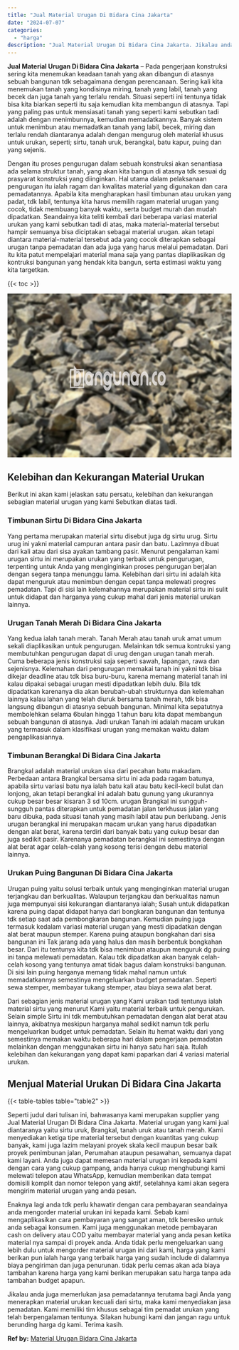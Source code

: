 ```yaml
---
title: "Jual Material Urugan Di Bidara Cina Jakarta"
date: "2024-07-07"
categories: 
  - "harga"
description: "Jual Material Urugan Di Bidara Cina Jakarta. Jikalau anda juga memerlukan jasa pemadatannya terutama bagi Anda yang menerapkan material urukan kecuali dari s..."
---
```


**Jual Material Urugan Di Bidara Cina Jakarta** – Pada pengerjaan konstruksi sering kita menemukan keadaan tanah yang akan dibangun di atasnya sebuah bangunan tdk sebagaimana dengan perencanaan. Sering kali kita menemukan tanah yang kondisinya miring, tanah yang labil, tanah yang becek dan juga tanah yang terlalu rendah. Situasi seperti ini tentunya tidak bisa kita biarkan seperti itu saja kemudian kita membangun di atasnya. Tapi yang paling pas untuk mensiasati tanah yang seperti kami sebutkan tadi adalah dengan menimbunnya, kemudian memadatkannya. Banyak sistem untuk menimbun atau memadatkan tanah yang labil, becek, miring dan terlalu rendah diantaranya adalah dengan mengurug oleh material khusus untuk urukan, seperti; sirtu, tanah uruk, berangkal, batu kapur, puing dan yang sejenis.

Dengan itu proses pengurugan dalam sebuah konstruksi akan senantiasa ada selama struktur tanah, yang akan kita bangun di atasnya tdk sesuai dg prasyarat konstruksi yang diinginkan. Hal utama dalam pelaksanaan pengurugan itu ialah ragam dan kwalitas material yang digunakan dan cara pemadatannya. Apabila kita mengharapkan hasil timbunan atau urukan yang padat, tdk labil, tentunya kita harus memilih ragam material urugan yang cocok, tidak membuang banyak waktu, serta budget murah dan mudah dipadatkan. Seandainya kita teliti kembali dari beberapa variasi material urukan yang kami sebutkan tadi di atas, maka material-material tersebut hampir semuanya bisa diciptakan sebagai material urugan. akan tetapi diantara material-material tersebut ada yang cocok diterapkan sebagai urugan tanpa pemadatan dan ada juga yang harus melalui pemadatan. Dari itu kita patut mempelajari material mana saja yang pantas diaplikasikan dg kontruksi bangunan yang hendak kita bangun, serta estimasi waktu yang kita targetkan.

{{< toc >}}

![Jual Material Urugan Di Bidara Cina Jakarta](/images/jual-urugan-38.png)

## Kelebihan dan Kekurangan Material Urukan

Berikut ini akan kami jelaskan satu persatu, kelebihan dan kekurangan sebagian material urugan yang kami Sebutkan diatas tadi.

### Timbunan Sirtu Di Bidara Cina Jakarta

Yang pertama merupakan material sirtu disebut juga dg sirtu urug. Sirtu urug ini yakni material campuran antara pasir dan batu. Lazimnya dibuat dari kali atau dari sisa ayakan tambang pasir. Menurut pengalaman kami urugan sirtu ini merupakan urukan yang terbaik untuk pengurugan, terpenting untuk Anda yang menginginkan proses pengurugan berjalan dengan segera tanpa menunggu lama. Kelebihan dari sirtu ini adalah kita dapat menguruk atau menimbun dengan cepat tanpa melewati progres pemadatan. Tapi di sisi lain kelemahannya merupakan material sirtu ini sulit untuk didapat dan harganya yang cukup mahal dari jenis material urukan lainnya.

### Urugan Tanah Merah Di Bidara Cina Jakarta

Yang kedua ialah tanah merah. Tanah Merah atau tanah uruk amat umum sekali diaplikasikan untuk pengurugan. Melainkan tdk semua kontruksi yang membutuhkan pengurugan dapat di urug dengan urugan tanah merah. Cuma beberapa jenis konstruksi saja seperti sawah, lapangan, rawa dan sejenisnya. Kelemahan dari pengurugan memakai tanah ini yakni tdk bisa dikejar deadline atau tdk bisa buru-buru, karena memang material tanah ini kalau dipakai sebagai urugan mesti dipadatkan lebih dulu. Bila tdk dipadatkan karenanya dia akan berubah-ubah strukturnya dan kelemahan lainnya kalau lahan yang telah diuruk bersama tanah merah, tdk bisa langsung dibangun di atasnya sebuah bangunan. Minimal kita sepatutnya membolehkan selama 6bulan hingga 1 tahun baru kita dapat membangun sebuah bangunan di atasnya. Jadi urukan Tanah ini adalah macam urukan yang termasuk dalam klasifikasi urugan yang memakan waktu dalam pengaplikasiannya.

### Timbunan Berangkal Di Bidara Cina Jakarta

Brangkal adalah material urukan sisa dari pecahan batu makadam. Perbedaan antara Brangkal bersama sirtu ini ada pada ragam batunya, apabila sirtu variasi batu nya ialah batu kali atau batu kecil-kecil bulat dan lonjong, akan tetapi berangkal ini adalah batu gunung yang ukurannya cukup besar besar kisaran 3 sd 10cm. urugan Brangkal ini sungguh-sungguh pantas diterapkan untuk pemadatan jalan terkhusus jalan yang baru dibuka, pada situasi tanah yang masih labil atau pun berlubang. Jenis urugan berangkal ini merupakan macam urukan yang harus dipadatkan dengan alat berat, karena terdiri dari banyak batu yang cukup besar dan juga sedikit pasir. Karenanya pemadatan berangkal ini semestinya dengan alat berat agar celah-celah yang kosong terisi dengan debu material lainnya.

### Urukan Puing Bangunan Di Bidara Cina Jakarta

Urugan puing yaitu solusi terbaik untuk yang menginginkan material urugan terjangkau dan berkualitas. Walaupun terjangkau dan berkualitas namun juga mempunyai sisi kekurangan diantaranya ialah; Susah untuk didapatkan karena puing dapat didapat hanya dari bongkaran bangunan dan tentunya tdk setiap saat ada pembongkaran bangunan. Kemudian puing juga termasuk kedalam variasi material urugan yang mesti dipadatkan dengan alat berat maupun stemper. Karena puing ataupun bongkahan dari sisa bangunan ini Tak jarang ada yang halus dan masih berbentuk bongkahan besar. Dari itu tentunya kita tdk bisa menimbun ataupun menguruk dg puing ini tanpa melewati pemadatan. Kalau tdk dipadatkan akan banyak celah-celah kosong yang tentunya amat tidak bagus dalam konstruksi bangunan. Di sisi lain puing harganya memang tidak mahal namun untuk memadatkannya semestinya mengeluarkan budget pemadatan. Seperti sewa stemper, membayar tukang stemper, atau biaya sewa alat berat.

Dari sebagian jenis material urugan yang Kami uraikan tadi tentunya ialah material sirtu yang menurut Kami yaitu material terbaik untuk pengurukan. Selain simple Sirtu ini tdk membutuhkan pemadatan dengan alat berat atau lainnya, akibatnya meskipun harganya mahal sedikit namun tdk perlu mengeluarkan budget untuk pemadatan. Selain itu hemat waktu dari yang semestinya memakan waktu beberapa hari dalam pengerjaan pemadatan melainkan dengan menggunakan sirtu ini hanya satu hari saja. Itulah kelebihan dan kekurangan yang dapat kami paparkan dari 4 variasi material urukan.

## Menjual Material Urukan Di Bidara Cina Jakarta

{{< table-tables table="table2" >}}

Seperti judul dari tulisan ini, bahwasanya kami merupakan supplier yang Jual Material Urugan Di Bidara Cina Jakarta. Material urugan yang kami jual diantaranya yaitu sirtu uruk, Brangkal, tanah uruk atau tanah merah. Kami menyediakan ketiga tipe material tersebut dengan kuantitas yang cukup banyak, kami juga lazim melayani proyek skala kecil maupun besar baik proyek penimbunan jalan, Perumahan ataupun pesawahan, semuanya dapat kami layani. Anda juga dapat memesan material urugan ini kepada kami dengan cara yang cukup gampang, anda hanya cukup menghubungi kami melewati telepon atau WhatsApp, kemudian memberikan data tempat domisili komplit dan nomor telepon yang aktif, setelahnya kami akan segera mengirim material urugan yang anda pesan.

Enaknya lagi anda tdk perlu khawatir dengan cara pembayaran seandainya anda mengorder material urukan ini kepada kami. Sebab kami mengaplikasikan cara pembayaran yang sangat aman, tdk beresiko untuk anda sebagai konsumen. Kami juga menggunakan metode pembayaran cash on delivery atau COD yaitu membayar material yang anda pesan ketika material nya sampai di proyek anda. Anda tidak perlu mengeluarkan uang lebih dulu untuk mengorder material urugan ini dari kami, harga yang kami berikan pun ialah harga yang terbaik harga yang sudah include di dalamnya biaya pengiriman dan juga penurunan. tidak perlu cemas akan ada biaya tambahan karena harga yang kami berikan merupakan satu harga tanpa ada tambahan budget apapun.

Jikalau anda juga memerlukan jasa pemadatannya terutama bagi Anda yang menerapkan material urukan kecuali dari sirtu, maka kami menyediakan jasa pemadatan. Kami memiliki tim khusus sebagai tim pemadat urukan yang telah berpengalaman tentunya. Silakan hubungi kami dan jangan ragu untuk berunding harga dg kami. Terima kasih.

**Ref by:** [Material Urugan Bidara Cina Jakarta](https://id.wikipedia.org/wiki/Material)

